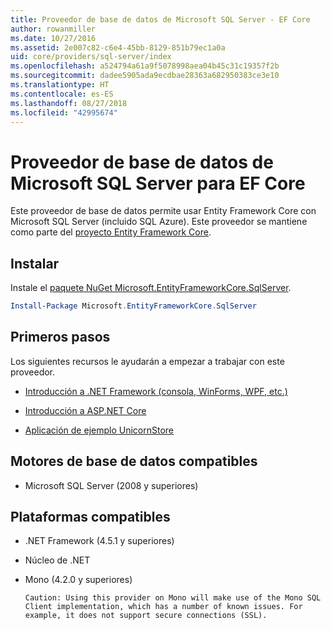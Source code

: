 ```yaml
---
title: Proveedor de base de datos de Microsoft SQL Server - EF Core
author: rowanmiller
ms.date: 10/27/2016
ms.assetid: 2e007c82-c6e4-45bb-8129-851b79ec1a0a
uid: core/providers/sql-server/index
ms.openlocfilehash: a524794a61a9f5078998aea04b45c31c19357f2b
ms.sourcegitcommit: dadee5905ada9ecdbae28363a682950383ce3e10
ms.translationtype: HT
ms.contentlocale: es-ES
ms.lasthandoff: 08/27/2018
ms.locfileid: "42995674"
---
```

# <a name="microsoft-sql-server-ef-core-database-provider"></a>Proveedor de base de datos de Microsoft SQL Server para EF Core

Este proveedor de base de datos permite usar Entity Framework Core con Microsoft SQL Server (incluido SQL Azure). Este proveedor se mantiene como parte del [proyecto Entity Framework Core](https://github.com/aspnet/EntityFrameworkCore).

## <a name="install"></a>Instalar

Instale el [paquete NuGet Microsoft.EntityFrameworkCore.SqlServer](https://www.nuget.org/packages/Microsoft.EntityFrameworkCore.SqlServer/).

``` powershell
Install-Package Microsoft.EntityFrameworkCore.SqlServer
```

## <a name="get-started"></a>Primeros pasos

Los siguientes recursos le ayudarán a empezar a trabajar con este proveedor.
* [Introducción a .NET Framework (consola, WinForms, WPF, etc.)](../../get-started/full-dotnet/index.md)

* [Introducción a ASP.NET Core](../../get-started/aspnetcore/index.md)

* [Aplicación de ejemplo UnicornStore](https://github.com/rowanmiller/UnicornStore/tree/master/UnicornStore)

## <a name="supported-database-engines"></a>Motores de base de datos compatibles

* Microsoft SQL Server (2008 y superiores)

## <a name="supported-platforms"></a>Plataformas compatibles

* .NET Framework (4.5.1 y superiores)

* Núcleo de .NET

* Mono (4.2.0 y superiores)

      Caution: Using this provider on Mono will make use of the Mono SQL Client implementation, which has a number of known issues. For example, it does not support secure connections (SSL).
